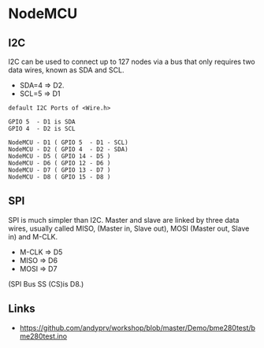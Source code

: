 # NodeMCU

## I2C

I2C can be used to connect up to 127 nodes via a bus that only requires two data wires, known as SDA and SCL.

- SDA=4 => D2.
- SCL=5 => D1

```
default I2C Ports of <Wire.h>

GPIO 5  - D1 is SDA
GPIO 4  - D2 is SCL

NodeMCU - D1 ( GPIO 5  - D1 - SCL)
NodeMCU - D2 ( GPIO 4  - D2 - SDA)
NodeMCU - D5 ( GPIO 14 - D5 )
NodeMCU - D6 ( GPIO 12 - D6 )
NodeMCU - D7 ( GPIO 13 - D7 )
NodeMCU - D8 ( GPIO 15 - D8 )
```

## SPI
SPI is much simpler than I2C. Master and slave are linked by three data wires, usually called MISO, (Master in, Slave out), MOSI (Master out, Slave in) and M-CLK.

- M-CLK => D5
- MISO => D6
- MOSI => D7

(SPI Bus SS (CS)is D8.)

## Links

- https://github.com/andyprv/workshop/blob/master/Demo/bme280test/bme280test.ino